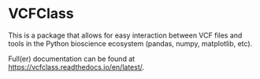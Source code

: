 # VCFClass

This is a package that allows for easy interaction between VCF files and tools in the Python bioscience ecosystem (pandas, numpy, matplotlib, etc).

Full(er) documentation can be found at https://vcfclass.readthedocs.io/en/latest/.


